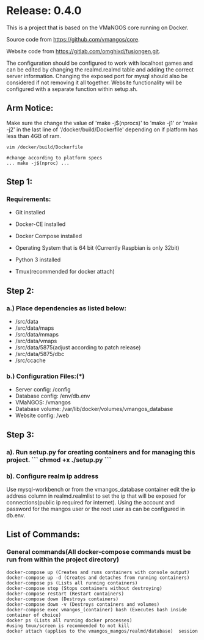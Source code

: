 <h1>Release: 0.4.0</h1>

This is a project that is based on the VMaNGOS core running on Docker. 

Source code from https://github.com/vmangos/core.

Website code from https://gitlab.com/omghixd/fusiongen.git.

The configuration should be configured to work with localhost games and can be edited by changing the realmd.realmd table and adding the correct server information.
Changing the exposed port for mysql should also be considered if not removing it all together. Website functionality will be configured with a separate function within setup.sh.

<h2>Arm Notice:</h2>

Make sure the change the value of 'make -j$(nprocs)' to 'make -j1' or 'make -j2' in the last line of '/docker/build/Dockerfile' depending on if platform has less than 4GB of ram. 
```
vim /docker/build/Dockerfile
```
```
#change according to platform specs
... make -j$(nproc) ...
```

<h2>Step 1:</h2>
<h3>Requirements:</h3>

* Git installed

* Docker-CE installed

* Docker Compose installed

* Operating System that is 64 bit (Currently Raspbian is only 32bit)

* Python 3 installed

* Tmux(recommended for docker attach)

<h2>Step 2:</h2>
<h3> a.) Place dependencies as listed below:</h3> 

* /src/data 
* /src/data/maps
* /src/data/mmaps
* /src/data/vmaps
* /src/data/5875(adjust according to patch release)
* /src/data/5875/dbc
* /src/ccache

<h3>b.) Configuration Files:(*)</h3>

* Server config: 	/config
* Database config: 	/env/db.env
* VMaNGOS: 		/vmangos
* Database volume: 	/var/lib/docker/volumes/vmangos_database
* Website config: 	/web

<h2>Step 3:</h2>
<h3>a). Run setup.py for creating containers and for managing this project.
```
chmod +x 
./setup.py
```
<h3>b). Configure realm ip address</h3>
Use mysql-workbench or from the vmangos_database container edit the ip address column in realmd.realmlist to set the ip that will be exposed for connections(public ip required for internet). Using the account and password for the mangos user or the root user as can be configured in db.env. 

<h2>List of Commands:</h2>
<h3>General commands(All docker-compose commands must be run from within the project directory)</h3>

```
docker-compose up (Creates and runs containers with console output)
docker-compose up -d (Creates and detaches from running containers)
docker-compose ps (Lists all running containers)
docker-compose stop (Stops containers without destroying)
docker-compose restart (Restart containers)
docker-compose down (Destroys containers)
docker-compose down -v (Destroys containers and volumes)
docker-compose exec vmangos_(container) bash (Executes bash inside container of choice)
docker ps (Lists all running docker processes)
#using tmux/screen is recommended to not kill
docker attach (applies to the vmangos_mangos/realmd/database)  session
```
